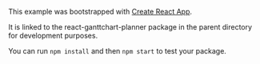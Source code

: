This example was bootstrapped with [Create React App](https://github.com/facebook/create-react-app).

It is linked to the react-ganttchart-planner package in the parent directory for development purposes.

You can run `npm install` and then `npm start` to test your package.

